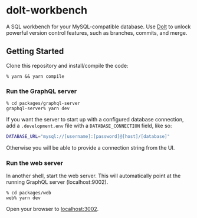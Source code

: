 # dolt-workbench

A SQL workbench for your MySQL-compatible database. Use [Dolt](https://doltdb.com) to unlock
powerful version control features, such as branches, commits, and merge.

## Getting Started

Clone this repository and install/compile the code:

```
% yarn && yarn compile
```

### Run the GraphQL server

```
% cd packages/graphql-server
graphql-server% yarn dev
```

If you want the server to start up with a configured database connection, add a
`.development.env` file with a `DATABASE_CONNECTION` field, like so:

```bash
DATABASE_URL="mysql://[username]:[password]@[host]/[database]"
```

Otherwise you will be able to provide a connection string from the UI.

### Run the web server

In another shell, start the web server. This will automatically point at the running
GraphQL server (localhost:9002).

```
% cd packages/web
web% yarn dev
```

Open your browser to [localhost:3002](http://localhost:3002).

